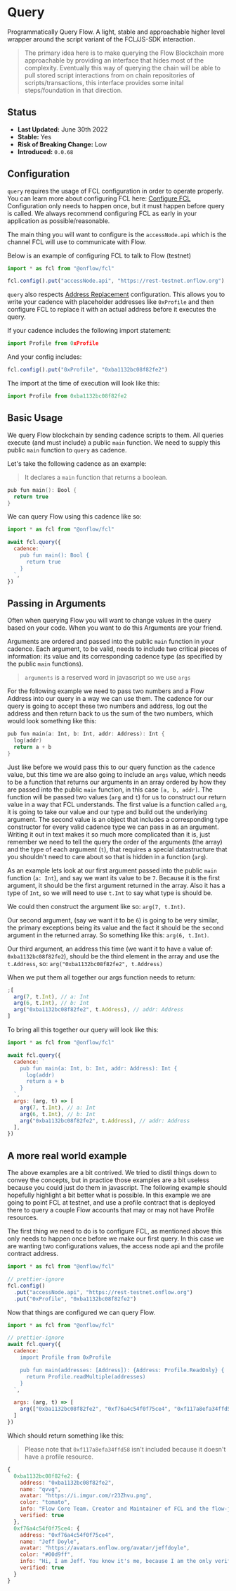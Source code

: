 # Query

Programmatically Query Flow. A light, stable and approachable higher level wrapper around the script variant of the FCL/JS-SDK interaction.

> The primary idea here is to make querying the Flow Blockchain more approachable by providing an interface that hides most of the complexity. Eventually this way of querying the chain will be able to pull stored script interactions from on chain repositories of scripts/transactions, this interface provides some inital steps/foundation in that direction.

## Status

- **Last Updated:** June 30th 2022
- **Stable:** Yes
- **Risk of Breaking Change:** Low
- **Introduced:** `0.0.68`

## Configuration

`query` requires the usage of FCL configuration in order to operate properly.
You can learn more about configuring FCL here: [Configure FCL](https://github.com/onflow/flow-js-sdk/blob/master/docs/configure-fcl.mdx)
Configuration only needs to happen once, but it must happen before query is called. We always recommend configuring FCL as early in your application as possible/reasonable.

The main thing you will want to configure is the `accessNode.api` which is the channel FCL will use to communicate with Flow.

Below is an example of configuring FCL to talk to Flow (testnet)

```javascript
import * as fcl from "@onflow/fcl"

fcl.config().put("accessNode.api", "https://rest-testnet.onflow.org")
```

`query` also respects [Address Replacement](https://github.com/onflow/flow-js-sdk/blob/master/docs/configure-fcl.mdx#address-replacement-in-scripts-and-transactions) configuration.
This allows you to write your cadence with placeholder addresses like `0xProfile` and then configure FCL to replace it with an actual address before it executes the query.

If your cadence includes the following import statement:

```javascript
import Profile from 0xProfile
```

And your config includes:

```javascript
fcl.config().put("0xProfile", "0xba1132bc08f82fe2")
```

The import at the time of execution will look like this:

```javascript
import Profile from 0xba1132bc08f82fe2
```

## Basic Usage

We query Flow blockchain by sending cadence scripts to them.
All queries execute (and must include) a public `main` function.
We need to supply this public `main` function to `query` as cadence.

Let's take the following cadence as an example:

> It declares a `main` function that returns a boolean.

```swift
pub fun main(): Bool {
  return true
}
```

We can query Flow using this cadence like so:

```javascript
import * as fcl from "@onflow/fcl"

await fcl.query({
  cadence: `
    pub fun main(): Bool {
      return true
    }
  `,
})
```

## Passing in Arguments

Often when querying Flow you will want to change values in the query based on your code.
When you want to do this Arguments are your friend.

Arguments are ordered and passed into the public `main` function in your cadence.
Each argument, to be valid, needs to include two critical pieces of information: its value and its corresponding cadence type (as specified by the public `main` functions).

> `arguments` is a reserved word in javascript so we use `args`

For the following example we need to pass two numbers and a Flow Address into our query in a way we can use them.
The cadence for our query is going to accept these two numbers and address, log out the address and then return back to us the sum of the two numbers, which would look something like this:

```swift
pub fun main(a: Int, b: Int, addr: Address): Int {
  log(addr)
  return a + b
}
```

Just like before we would pass this to our query function as the `cadence` value, but this time we are also going to include an `args` value, which needs to be a function that returns our arguments in an array ordered by how they are passed into the public `main` function, in this case `[a, b, addr]`.
The function will be passed two values (`arg` and `t`) for us to construct our return value in a way that FCL understands.
The first value is a function called `arg`, it is going to take our value and our type and build out the underlying argument.
The second value is an object that includes a corresponding type constructor for every valid cadence type we can pass in as an argument.
Writing it out in text makes it so much more complicated than it is, just remember we need to tell the query the order of the arguments (the array) and the type of each argument (`t`), that requires a special datastructure that you shouldn't need to care about so that is hidden in a function (`arg`).

As an example lets look at our first argument passed into the public `main` function (`a: Int`), and say we want its value to be `7`.
Because it is the first argument, it should be the first argument returned in the array.
Also it has a type of `Int`, so we will need to use `t.Int` to say what type is should be.

We could then construct the argument like so: `arg(7, t.Int)`.

Our second argument, (say we want it to be `6`) is going to be very similar, the primary exceptions being its value and the fact it should be the second argument in the returned array.
So something like this: `arg(6, t.Int)`.

Our third argument, an address this time (we want it to have a value of: `0xba1132bc08f82fe2`), should be the third element in the array and use the `t.Address`, so: `arg("0xba1132bc08f82fe2", t.Address)`

When we put them all together our args function needs to return:

```javascript
;[
  arg(7, t.Int), // a: Int
  arg(6, t.Int), // b: Int
  arg("0xba1132bc08f82fe2", t.Address), // addr: Address
]
```

To bring all this together our query will look like this:

```javascript
import * as fcl from "@onflow/fcl"

await fcl.query({
  cadence: `
    pub fun main(a: Int, b: Int, addr: Address): Int {
      log(addr)
      return a + b
    }
  `,
  args: (arg, t) => [
    arg(7, t.Int), // a: Int
    arg(6, t.Int), // b: Int
    arg("0xba1132bc08f82fe2", t.Address), // addr: Address
  ],
})
```

## A more real world example

The above examples are a bit contrived. We tried to distil things down to convey the concepts, but in practice those examples are a bit useless because you could just do them in javascript.
The following example should hopefully highlight a bit better what is possible. In this example we are going to point FCL at testnet, and use a profile contract that is deployed there to query a couple Flow accounts that may or may not have Profile resources.

The first thing we need to do is to configure FCL, as mentioned above this only needs to happen once before we make our first query. In this case we are wanting two configurations values, the access node api and the profile contract address.

```javascript
import * as fcl from "@onflow/fcl"

// prettier-ignore
fcl.config()
  .put("accessNode.api", "https://rest-testnet.onflow.org")
  .put("0xProfile", "0xba1132bc08f82fe2")
```

Now that things are configured we can query Flow.

```javascript
import * as fcl from "@onflow/fcl"

// prettier-ignore
await fcl.query({
  cadence: `
    import Profile from 0xProfile

    pub fun main(addresses: [Address]): {Address: Profile.ReadOnly} {
      return Profile.readMultiple(addresses)
    }
  `,

  args: (arg, t) => [
    arg(["0xba1132bc08f82fe2", "0xf76a4c54f0f75ce4", "0xf117a8efa34ffd58"], t.Array(t.Address))
  ]
})
```

Which should return something like this:

> Please note that `0xf117a8efa34ffd58` isn't included because it doesn't have a profile resource.

```javascript
{
  0xba1132bc08f82fe2: {
    address: "0xba1132bc08f82fe2",
    name: "qvvg",
    avatar: "https://i.imgur.com/r23Zhvu.png",
    color: "tomato",
    info: "Flow Core Team. Creator and Maintainer of FCL and the flow-js-sdk.",
    verified: true
  },
  0xf76a4c54f0f75ce4: {
    address: "0xf76a4c54f0f75ce4",
    name: "Jeff Doyle",
    avatar: "https://avatars.onflow.org/avatar/jeffdoyle",
    color: "#00d9ff",
    info: "Hi, I am Jeff. You know it's me, because I am the only verified Jeff. Jeff!",
    verified: true
  }
}
```
